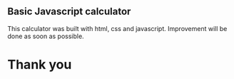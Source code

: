 ## Basic Javascript calculator

This calculator was built with html, css and javascript.
Improvement will be done as soon as possible.

# Thank you